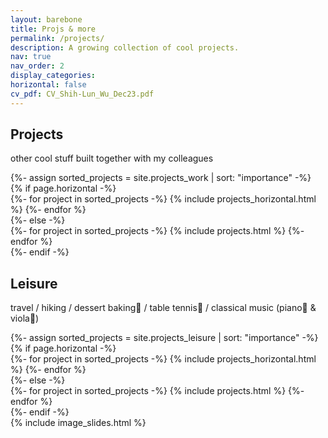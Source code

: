 ```yaml
---
layout: barebone
title: Projs & more
permalink: /projects/
description: A growing collection of cool projects.
nav: true
nav_order: 2
display_categories:
horizontal: false
cv_pdf: CV_Shih-Lun_Wu_Dec23.pdf
---
```


<!-- pages/projects.md -->
<article>

<h1 class="post-title">Projects</h1>
<p class="post-description">
other cool stuff built together with my colleagues
</p>
<div class="projects">
<!-- Display projects without categories -->
  {%- assign sorted_projects = site.projects_work | sort: "importance" -%}
  <!-- Generate cards for each project -->
  {% if page.horizontal -%}
  <div class="container">
    <div class="row row-cols-2">
    {%- for project in sorted_projects -%}
      {% include projects_horizontal.html %}
    {%- endfor %}
    </div>
  </div>
  {%- else -%}
  <div class="grid">
    {%- for project in sorted_projects -%}
      {% include projects.html %}
    {%- endfor %}
  </div>
  {%- endif -%}
</div>

<h1 class="post-title">Leisure</h1>
<p class="post-description">
travel / hiking / dessert baking🍰 / table tennis🏓 / classical music (piano🎹 & viola🎻)
</p>
<div class="projects">
<!-- Display projects without categories -->
  {%- assign sorted_projects = site.projects_leisure | sort: "importance" -%}
  <!-- Generate cards for each project -->
  {% if page.horizontal -%}
  <div class="container">
    <div class="row row-cols-2">
    {%- for project in sorted_projects -%}
      {% include projects_horizontal.html %}
    {%- endfor %}
    </div>
  </div>
  {%- else -%}
  <div class="grid">
    {%- for project in sorted_projects -%}
      {% include projects.html %}
    {%- endfor %}
  </div>
  {%- endif -%}
  <div class="img-slides">
  {% include image_slides.html %}
  </div>
</div>
</article>
